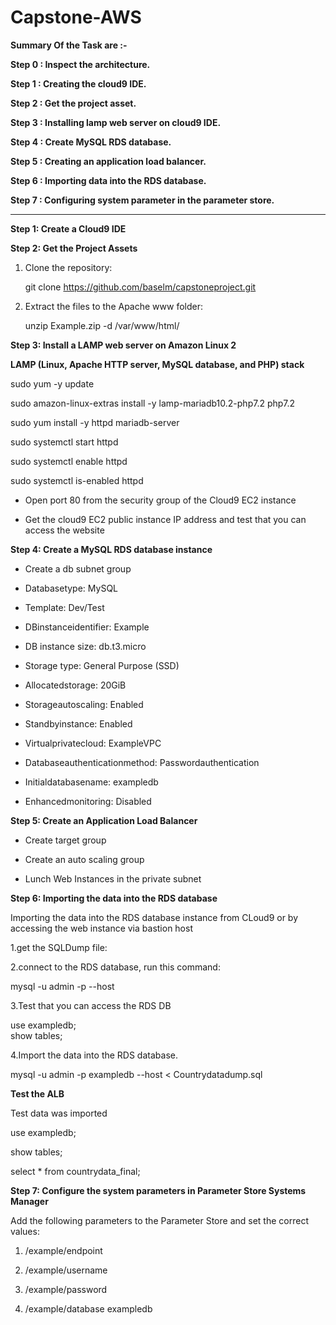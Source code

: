 # Capstone-AWS

**Summary Of the Task are :-**

**Step 0 :  Inspect the architecture.**

**Step 1 : Creating the cloud9 IDE.**

**Step 2 :  Get the project asset.**

**Step 3 :  Installing lamp web server on cloud9 IDE.**

**Step 4 :  Create MySQL  RDS database.**

**Step 5 :  Creating an application load balancer.**

**Step 6 :  Importing data into the RDS database.**

**Step 7 : Configuring system parameter in the parameter store.**

--------------------------------------------------------------------------------------------------------------------------------------------------------------------------------


**Step 1: Create a Cloud9 IDE**

**Step 2: Get the Project Assets**

1. Clone the repository:

   git clone https://github.com/baselm/capstoneproject.git

2. Extract the files to the Apache www folder:

   unzip Example.zip -d /var/www/html/
   
**Step 3: Install a LAMP web server on Amazon Linux 2**

**LAMP (Linux, Apache HTTP server, MySQL database, and PHP) stack**


sudo yum -y update

sudo amazon-linux-extras install -y lamp-mariadb10.2-php7.2 php7.2

sudo yum install -y httpd mariadb-server

sudo systemctl start httpd

sudo systemctl enable httpd

sudo systemctl is-enabled httpd

 * Open port 80 from the security group of the Cloud9 EC2 instance

 * Get the cloud9 EC2 public instance IP address and test that you can access the website

**Step 4: Create a MySQL RDS database instance**

 * Create a db subnet group
 
 * Databasetype: MySQL
 
 * Template: Dev/Test
 
 * DBinstanceidentifier: Example
 
 * DB instance size: db.t3.micro
 
 * Storage type: General Purpose (SSD)
 
 * Allocatedstorage: 20GiB
 
 * Storageautoscaling: Enabled
 
 * Standbyinstance: Enabled
 
 * Virtualprivatecloud: ExampleVPC
 
 * Databaseauthenticationmethod: Passwordauthentication
 
 * Initialdatabasename: exampledb
 
 * Enhancedmonitoring: Disabled
 
 **Step 5: Create an Application Load Balancer**
 
 * Create target group
 
 * Create an auto scaling group
 
 * Lunch Web Instances in the private subnet
 
 **Step 6: Importing the data into the RDS database**
 
 Importing the data into the RDS database instance from CLoud9 or by accessing the web instance via bastion host

  1.get the SQLDump file:
  
  2.connect to the RDS database, run this command:

   mysql -u admin -p --host <rds-endpoint>
  
  3.Test that you can access the RDS DB

  use exampledb;	
  show tables; 
  
  4.Import the data into the RDS database.
  
  mysql -u admin -p exampledb --host <rds-endpoint>  < Countrydatadump.sql      
                                                                          
  **Test the ALB**
                                                                          
  Test data was imported
  
  use exampledb;
                                                                          
  show tables; 
                                                                          
  select * from countrydata_final; 
                                                                          
                                                                          
**Step 7: Configure the system parameters in Parameter Store Systems Manager**
                                                                          
   
 Add the following parameters to the Parameter Store and set the correct values:

   1. /example/endpoint

   2. /example/username

   3. /example/password

   4. /example/database exampledb
